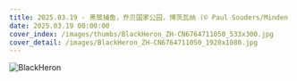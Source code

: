 ```yaml
---
title: 2025.03.19 - 黑鹭捕鱼，乔贝国家公园，博茨瓦纳 (© Paul Souders/Minden PIctures)
date: 2025.03.19 00:00:00
cover_index: /images/thumbs/BlackHeron_ZH-CN6764711050_533x300.jpg
cover_detail: /images/BlackHeron_ZH-CN6764711050_1920x1080.jpg
---
```


![BlackHeron](/images/BlackHeron_ZH-CN6764711050_1920x1080.jpg)
